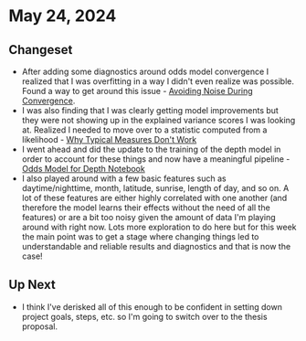 # May 24, 2024

## Changeset

- After adding some diagnostics around odds model convergence I realized that I was overfitting in a way I didn't even realize was possible. Found a way to get around this issue - [Avoiding Noise During Convergence](https://github.com/networkearth/mirrorverse/wiki/Odds-Modeling#avoiding-noise-during-convergence).
- I was also finding that I was clearly getting model improvements but they were not showing up in the explained variance scores I was looking at. Realized I needed to move over to a statistic computed from a likelihood - [Why Typical Measures Don't Work](https://github.com/networkearth/mirrorverse/wiki/Odds-Modeling#avoiding-noise-during-convergence)
- I went ahead and did the update to the training of the depth model in order to account for these things and now have a meaningful pipeline - [Odds Model for Depth Notebook](https://github.com/networkearth/mirrorverse/blob/main/docs/studies/Odds_Model_Depth.ipynb)
- I also played around with a few basic features such as daytime/nighttime, month, latitude, sunrise, length of day, and so on. A lot of these features are either highly correlated with one another (and therefore the model learns their effects without the need of all the features) or are a bit too noisy given the amount of data I'm playing around with right now. Lots more exploration to do here but for this week the main point was to get a stage where changing things led to understandable and reliable results and diagnostics and that is now the case!

## Up Next

- I think I've derisked all of this enough to be confident in setting down project goals, steps, etc. so I'm going to switch over to the thesis proposal. 